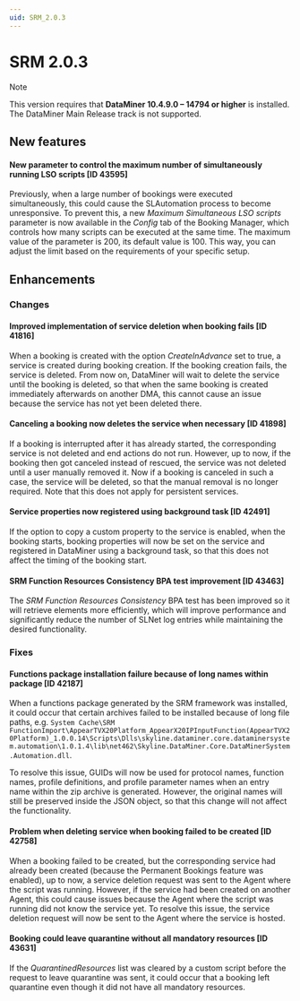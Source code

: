 ```yaml
---
uid: SRM_2.0.3
---
```


# SRM 2.0.3

> [!NOTE]
> This version requires that **DataMiner 10.4.9.0 – 14794 or higher** is installed. The DataMiner Main Release track is not supported.

## New features

#### New parameter to control the maximum number of simultaneously running LSO scripts [ID 43595]

Previously, when a large number of bookings were executed simultaneously, this could cause the SLAutomation process to become unresponsive. To prevent this, a new *Maximum Simultaneous LSO scripts* parameter is now available in the *Config* tab of the Booking Manager, which controls how many scripts can be executed at the same time. The maximum value of the parameter is 200, its default value is 100. This way, you can adjust the limit based on the requirements of your specific setup.

## Enhancements

### Changes

#### Improved implementation of service deletion when booking fails [ID 41816]

When a booking is created with the option *CreateInAdvance* set to true, a service is created during booking creation. If the booking creation fails, the service is deleted. From now on, DataMiner will wait to delete the service until the booking is deleted, so that when the same booking is created immediately afterwards on another DMA, this cannot cause an issue because the service has not yet been deleted there.

#### Canceling a booking now deletes the service when necessary [ID 41898]

If a booking is interrupted after it has already started, the corresponding service is not deleted and end actions do not run. However, up to now, if the booking then got canceled instead of rescued, the service was not deleted until a user manually removed it. Now if a booking is canceled in such a case, the service will be deleted, so that the manual removal is no longer required. Note that this does not apply for persistent services.

#### Service properties now registered using background task [ID 42491]

If the option to copy a custom property to the service is enabled, when the booking starts, booking properties will now be set on the service and registered in DataMiner using a background task, so that this does not affect the timing of the booking start.

#### SRM Function Resources Consistency BPA test improvement [ID 43463]

The *SRM Function Resources Consistency* BPA test has been improved so it will retrieve elements more efficiently, which will improve performance and significantly reduce the number of SLNet log entries while maintaining the desired functionality.

### Fixes

#### Functions package installation failure because of long names within package [ID 42187]

When a functions package generated by the SRM framework was installed, it could occur that certain archives failed to be installed because of long file paths, e.g. `System Cache\SRM FunctionImport\AppearTVX20Platform_AppearX20IPInputFunction(AppearTVX20Platform)_1.0.0.14\Scripts\Dlls\skyline.dataminer.core.dataminersystem.automation\1.0.1.4\lib\net462\Skyline.DataMiner.Core.DataMinerSystem.Automation.dll`.

To resolve this issue, GUIDs will now be used for protocol names, function names, profile definitions, and profile parameter names when an entry name within the zip archive is generated. However, the original names will still be preserved inside the JSON object, so that this change will not affect the functionality.

#### Problem when deleting service when booking failed to be created [ID 42758]

When a booking failed to be created, but the corresponding service had already been created (because the Permanent Bookings feature was enabled), up to now, a service deletion request was sent to the Agent where the script was running. However, if the service had been created on another Agent, this could cause issues because the Agent where the script was running did not know the service yet. To resolve this issue, the service deletion request will now be sent to the Agent where the service is hosted.

#### Booking could leave quarantine without all mandatory resources [ID 43631]

If the *QuarantinedResources* list was cleared by a custom script before the request to leave quarantine was sent, it could occur that a booking left quarantine even though it did not have all mandatory resources.
